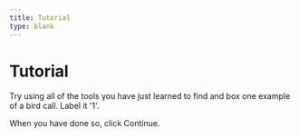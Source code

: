 ```yaml
---
title: Tutorial
type: blank
---
```

<head>
<link rel="stylesheet" href="styles.css">
</head>

# Tutorial

Try using all of the tools you have just learned to find and box one example of a bird call. Label it '1'.

When you have done so, click Continue.

